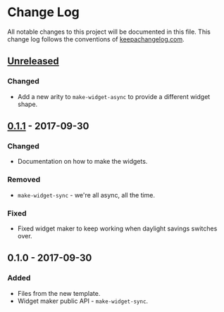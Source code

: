 # Change Log
All notable changes to this project will be documented in this file. This change log follows the conventions of [keepachangelog.com](http://keepachangelog.com/).

## [Unreleased]
### Changed
- Add a new arity to `make-widget-async` to provide a different widget shape.

## [0.1.1] - 2017-09-30
### Changed
- Documentation on how to make the widgets.

### Removed
- `make-widget-sync` - we're all async, all the time.

### Fixed
- Fixed widget maker to keep working when daylight savings switches over.

## 0.1.0 - 2017-09-30
### Added
- Files from the new template.
- Widget maker public API - `make-widget-sync`.

[Unreleased]: https://github.com/your-name/clojure_examples/compare/0.1.1...HEAD
[0.1.1]: https://github.com/your-name/clojure_examples/compare/0.1.0...0.1.1
